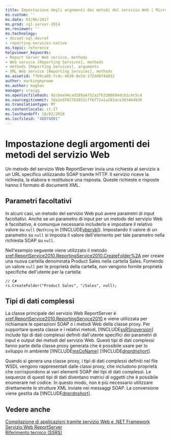 ```yaml
---
title: Impostazione degli argomenti dei metodi del servizio Web | Microsoft Docs
ms.custom: ''
ms.date: 03/06/2017
ms.prod: sql-server-2014
ms.reviewer: ''
ms.technology:
- docset-sql-devref
- reporting-services-native
ms.topic: reference
helpviewer_keywords:
- Report Server Web service, methods
- Web service [Reporting Services], methods
- methods [Reporting Services], arguments
- XML Web service [Reporting Services], methods
ms.assetid: f7b9ca05-fc4c-4b30-8e5d-172dd0f4a832
author: markingmyname
ms.author: maghan
manager: craigg
ms.openlocfilehash: 92cbee94cad189a4752a2fb3300894dcb1c4c5c4
ms.sourcegitcommit: 3da2edf82763852cff6772a1a282ace3034b4936
ms.translationtype: MT
ms.contentlocale: it-IT
ms.lasthandoff: 10/02/2018
ms.locfileid: "48074001"
---
```

# <a name="supplying-web-service-method-arguments"></a>Impostazione degli argomenti dei metodi del servizio Web
  Un metodo del servizio Web ReportServer invia una richiesta al servizio a un URL specifico utilizzando SOAP tramite HTTP. Il servizio riceve la richiesta, la elabora e restituisce una risposta. Queste richieste e risposte hanno il formato di documenti XML.  
  
## <a name="optional-parameters"></a>Parametri facoltativi  
 In alcuni casi, un metodo del servizio Web può avere parametri di input facoltativi. Anche se un parametro di input per un metodo del servizio Web è facoltativo, è comunque necessario includerlo e impostare il relativo valore su `null` (`Nothing` in [!INCLUDE[vbprvb](../../../includes/vbprvb-md.md)]). Impostando il valore di un parametro su `null` si imposta il valore dell'elemento per tale parametro nella richiesta SOAP su `null`.  
  
 Nell'esempio seguente viene utilizzato il metodo <xref:ReportService2010.ReportingService2010.CreateFolder%2A> per creare una nuova cartella denominata Product Sales nella cartella Sales. Fornendo un valore `null` per le proprietà della cartella, non vengono fornite proprietà specifiche dell'utente per la cartella:  
  
```  
// C#  
rs.CreateFolder("Product Sales", "/Sales", null);  
```  
  
## <a name="complex-data-types"></a>Tipi di dati complessi  
 La classe principale del servizio Web ReportServer è <xref:ReportService2010.ReportingService2010> e viene utilizzata per richiamare le operazioni SOAP o i metodi Web della classe proxy. Per supportare questa classe e i relativi metodi, [!INCLUDE[ssRSnoversion](../../../includes/ssrsnoversion-md.md)] include tipi di dati complessi definiti dall'utente specifici dei parametri di input e output dei metodi del servizio Web. Questi tipi di dati complessi fanno parte della classe proxy generata che è possibile usare per lo sviluppo in ambiente [!INCLUDE[msCoName](../../../includes/msconame-md.md)] [!INCLUDE[dnprdnshort](../../../includes/dnprdnshort-md.md)].  
  
 Quando si genera una classe proxy, i tipi di dati complessi definiti nel file WSDL vengono rappresentati dalle classi proxy, che includono proprietà che corrispondono ai vari elementi SOAP dei tipi di dati complessi. Le sequenze di questi tipi di dati diventano matrici di oggetti che è possibile enumerare nel codice. In questo modo, non è più necessario utilizzare direttamente le strutture XML inviate nei messaggi SOAP. La conversione viene gestita da [!INCLUDE[dnprdnshort](../../../includes/dnprdnshort-md.md)].  
  
## <a name="see-also"></a>Vedere anche  
 [Compilazione di applicazioni tramite servizio Web e .NET Framework](building-applications-using-the-web-service-and-the-net-framework.md)   
 [Servizio Web ReportServer](../report-server-web-service.md)   
 [Riferimento tecnico &#40;SSRS&#41;](../../technical-reference-ssrs.md)  
  
  
